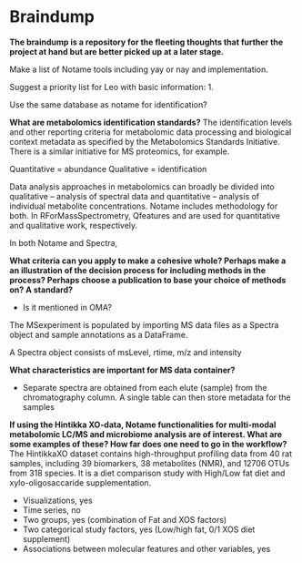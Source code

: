 # Braindump

**The braindump is a repository for the fleeting thoughts that further the project at hand but are better picked up at a later stage.**


Make a list of Notame tools including yay or nay and implementation.

Suggest a priority list for Leo with basic information:
1.

Use the same database as notame for identification?

**What are metabolomics identification standards?**
The identification levels and other reporting criteria for metabolomic data processing and biological context metadata as specified by the Metabolomics Standards Initiative. There is a similar initiative for MS proteomics, for example.

Quantitative = abundance
Qualitative = identification

Data analysis approaches in metabolomics can broadly be divided into qualitative – analysis of spectral data and quantitative – analysis of individual metabolite concentrations. Notame includes methodology for both. In RForMassSpectrometry, Qfeatures and are used for quantitative and qualitative work, respectively.

In both Notame and Spectra,

**What criteria can you apply to make a cohesive whole? Perhaps make a an illustration of the decision process for including methods in the process? Perhaps choose a publication to base your choice of methods on? A standard?**

- Is it mentioned in OMA?

The MSexperiment is populated by importing MS data files as a Spectra object  and sample annotations as a DataFrame.

A Spectra object consists of msLevel, rtime, m/z and intensity



**What characteristics are important for MS data container?**
- Separate spectra are obtained from each elute (sample) from the chromatography column. A single table can then store metadata for the samples

**If using the Hintikka XO-data, Notame functionalities for multi-modal metabolomic LC/MS and microbiome analysis are of interest. What are some examples of these?  How far does one need to go in the workflow?**
The HintikkaXO dataset contains high-throughput profiling data from 40 rat samples, including 39 biomarkers, 38 metabolites (NMR), and 12706 OTUs from 318 species. It is a diet comparison study with High/Low fat diet and xylo-oligosaccaride supplementation.

- Visualizations, yes
- Time series, no
- Two groups, yes (combination of Fat and XOS factors)
- Two categorical study factors, yes (Low/high fat, 0/1 XOS diet supplement)
- Associations between molecular features and other variables, yes
